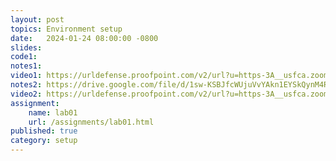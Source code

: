 ```yaml
---
layout: post
topics: Environment setup
date:   2024-01-24 08:00:00 -0800
slides: 
code1: 
notes1: 
video1: https://urldefense.proofpoint.com/v2/url?u=https-3A__usfca.zoom.us_rec_share_r-5FRdux-2DmYjXLk-5FaBADb5MdXkRh0lW8gBIce1YJbuBRrhK9BUo8G6K9wIdk-5FewRi8.ifrqu-5F5OiCknAmu9&d=DwMFAw&c=qgVugHHq3rzouXkEXdxBNQ&r=pWdb0PpdrgbA8UziBLv0cLIW3gZNVZarim7OULHTsTQ&m=EEI2zfZvvQBp2iYPgmNPi5zPKF98sZXEQRSQG_JGJCA2MU8fO_o_zOpiruI72lmP&s=WrHeenQbfMlhXnlE9K5N3D6GPd1RtfYPeKuFcNXrdXI&e=
notes2: https://drive.google.com/file/d/1sw-KSBJfcWUjuVvYAkn1EYSkQynM4RmD/view?usp=drive_link
video2: https://urldefense.proofpoint.com/v2/url?u=https-3A__usfca.zoom.us_rec_share_gayg-2DsT-5FUk3ge3-5F6L0iO7fil9Z1gnq9SM4b6MMa8O12dTAlpqlG-5FLUoMQxAcBFW7.ePsskjBaQsVIOQ9u&d=DwMFAw&c=qgVugHHq3rzouXkEXdxBNQ&r=pWdb0PpdrgbA8UziBLv0cLIW3gZNVZarim7OULHTsTQ&m=VurhdWlX98Vm5m3RzKOuXyOtzoD8fjwvD48WPI_8mV8fb2x7awHwi-04ZRizzDva&s=a1iWBucYUCRUXaGGpfRSz9R4ZztWf244Jr_wFy9V0ig&e=
assignment:
    name: lab01
    url: /assignments/lab01.html
published: true
category: setup
---
```

